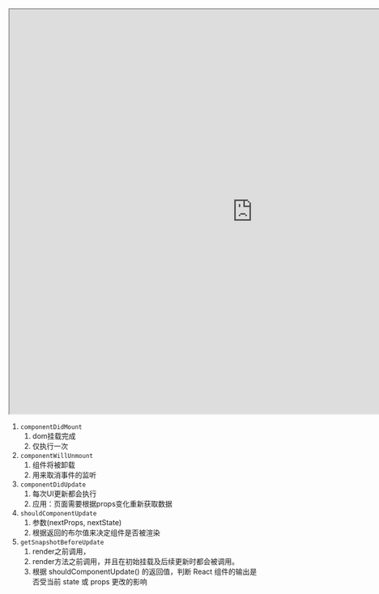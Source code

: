 
<iframe src="https://projects.wojtekmaj.pl/react-lifecycle-methods-diagram/" style="width: 100vw; height: 800px;"></iframe>



1. `componentDidMount`
   1. dom挂载完成
   2. 仅执行一次
2. `componentWillUnmount`
   1. 组件将被卸载
   2. 用来取消事件的监听
3. `componentDidUpdate`
   1. 每次UI更新都会执行
   2. 应用：页面需要根据props变化重新获取数据
4. `shouldComponentUpdate`
   1. 参数(nextProps, nextState)
   2. 根据返回的布尔值来决定组件是否被渲染
5. `getSnapshotBeforeUpdate`
   1. render之前调用，
   2. render方法之前调用，并且在初始挂载及后续更新时都会被调用。
   3. 根据 shouldComponentUpdate() 的返回值，判断 React 组件的输出是否受当前 state 或 props 更改的影响
